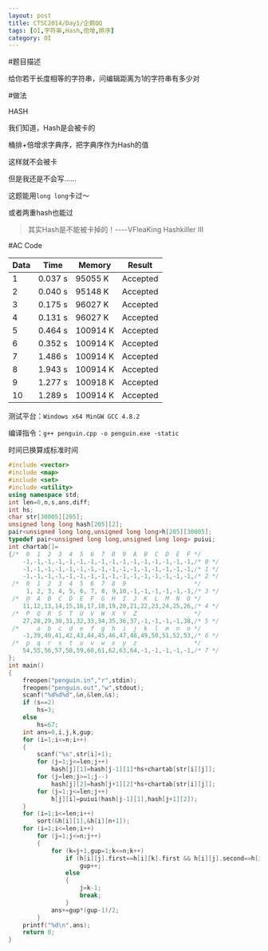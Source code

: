 ```yaml
---
layout: post
title: CTSC2014/Day1/企鹅QQ
tags: [OI,字符串,Hash,倍增,排序]
category: OI
---
```


#题目描述

给你若干长度相等的字符串，问编辑距离为1的字符串有多少对

#做法

HASH

我们知道，Hash是会被卡的

桶排+倍增求字典序，把字典序作为Hash的值

这样就不会被卡

但是我还是不会写……

这题能用`long long`卡过～

或者两重hash也能过

>其实Hash是不能被卡掉的！----VFleaKing Hashkiller III

#AC Code

Data|Time|Memory|Result
----|----|------|------
1 |0.037 s|95055 K| Accepted
2 |0.040 s|95148 K| Accepted
3 |0.175 s|96027 K| Accepted
4 |0.131 s|96027 K| Accepted
5 |0.464 s|100914 K| Accepted
6 |0.352 s|100914 K| Accepted
7 |1.486 s|100914 K| Accepted
8 |1.943 s|100914 K| Accepted
9 |1.277 s|100918 K| Accepted
10|1.289 s|100914 K| Accepted

测试平台：`Windows x64 MinGW GCC 4.8.2`

编译指令：`g++ penguin.cpp -o penguin.exe -static`

时间已换算成标准时间

```cpp
#include <vector>
#include <map>
#include <set>
#include <utility>
using namespace std;
int len=0,n,s,ans,diff;
int hs;
char str[30005][205];
unsigned long long hash[205][2];
pair<unsigned long long,unsigned long long>h[205][30005];
typedef pair<unsigned long long,unsigned long long> puiui;
int chartab[]=
{/*  0  1  2  3  4  5  6  7  8  9  A  B  C  D  E  F */
    -1,-1,-1,-1,-1,-1,-1,-1,-1,-1,-1,-1,-1,-1,-1,-1,/* 0 */
    -1,-1,-1,-1,-1,-1,-1,-1,-1,-1,-1,-1,-1,-1,-1,-1,/* 1 */
    -1,-1,-1,-1,-1,-1,-1,-1,-1,-1,-1,-1,-1,-1,-1,-1,/* 2 */
 /*  0  1  2  3  4  5  6  7  8  9                   */
     1, 2, 3, 4, 5, 6, 7, 8, 9,10,-1,-1,-1,-1,-1,-1,/* 3 */
 /*  @  A  B  C  D  E  F  G  H  I  J  K  L  M  N  O */
    11,12,13,14,15,16,17,18,19,20,21,22,23,24,25,26,/* 4 */
 /*  P  Q  R  S  T  U  V  W  X  Y  Z              _ */
    27,28,29,30,31,32,33,34,35,36,37,-1,-1,-1,-1,38,/* 5 */
 /*     a  b  c  d  e  f  g  h  i  j  k  l  m  n  o */
    -1,39,40,41,42,43,44,45,46,47,48,49,50,51,52,53,/* 6 */
 /*  p  q  r  s  t  u  v  w  x  y  z                */
    54,55,56,57,58,59,60,61,62,63,64,-1,-1,-1,-1,-1,/* 7 */
};
int main()
{
	freopen("penguin.in","r",stdin);
	freopen("penguin.out","w",stdout);
	scanf("%d%d%d",&n,&len,&s);
	if (s==2)
		hs=3;
	else
		hs=67;
	int ans=0,i,j,k,gup;
	for (i=1;i<=n;i++)
	{
		scanf("%s",str[i]+1);
		for (j=1;j<=len;j++)
			hash[j][1]=hash[j-1][1]*hs+chartab[str[i][j]];
		for (j=len;j>=1;j--)
			hash[j][2]=hash[j+1][2]*hs+chartab[str[i][j]];
		for (j=1;j<=len;j++)
			h[j][i]=puiui(hash[j-1][1],hash[j+1][2]);
	}
	for (i=1;i<=len;i++)
		sort(&h[i][1],&h[i][n+1]);
	for (i=1;i<=len;i++)
		for (j=1;j<=n;j++)
		{
			for (k=j+1,gup=1;k<=n;k++)
				if (h[i][j].first==h[i][k].first && h[i][j].second==h[i][k].second)
					gup++;
				else
				{
					j=k-1;
					break;
				}
			ans+=gup*(gup-1)/2;
		}
	printf("%d\n",ans);
	return 0;
}
```
